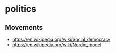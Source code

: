 # politics


## Movements

* https://en.wikipedia.org/wiki/Social_democracy
* https://en.wikipedia.org/wiki/Nordic_model

